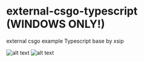 # external-csgo-typescript (WINDOWS ONLY!)
external csgo example Typescript base by xsip

![alt text](https://github.com/xsip/external-csgo-typescript/blob/master/image.png)
![alt text](https://github.com/xsip/external-csgo-typescript/blob/master/image2.png)

